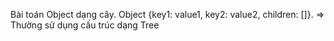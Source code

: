   

  

  

Bài toán Object dạng cây. Object {key1: value1, key2: value2, children: []}. ⇒ Thường sử dụng cấu trúc dạng Tree